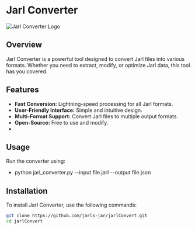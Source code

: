 # Jarl Converter

![Jarl Converter Logo](https://yt3.ggpht.com/5XLf3YBzGdH1M3ZByQKupjS2J-HD7Nxnd-rPYvHwPQl-tKonhqcpLhQuCXNya1JxuqwN7Y9PGw=s400-c-k-c0x00ffffff-no-rj)

## Overview
Jarl Converter is a powerful tool designed to convert Jarl files into various formats. Whether you need to extract, modify, or optimize Jarl data, this tool has you covered.

## Features
- **Fast Conversion:** Lightning-speed processing for all Jarl formats.
- **User-Friendly Interface:** Simple and intuitive design.
- **Multi-Format Support:** Convert Jarl files to multiple output formats.
- **Open-Source:** Free to use and modify.
-
## Usage
Run the converter using:
- python jarl_converter.py --input file.jarl --output file.json


## Installation
To install Jarl Converter, use the following commands:
```bash
git clone https://github.com/jarls-jar/jarlConvert.git
cd jarlConvert
